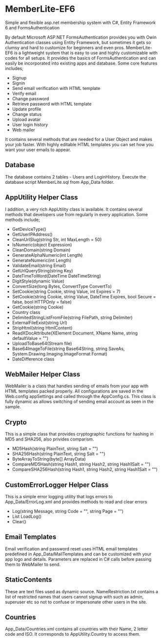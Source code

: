 # MemberLite-EF6
Simple and flexible asp.net membership system with C#, Entity Framework 6 and FormsAuthentication

By default Microsoft ASP.NET FormsAuthentication provides you with Owin Authentication classes using Entity Framework, but sometimes it gets so clumsy and hard to customize for beginners and even pros.
MemberLite-EF6 is a lightweight system that is easy to use and highly customizable with codes for all setups.
It provides the basics of FormsAuthentication and can easily be incorporated into existing apps and database. Some core features includes;
* Signup
* Signin
* Send email verification with HTML template 
* Verify email
* Change password
* Retrieve password with HTML template
* Update profile
* Change status
* Upload avatar
* User login history
* Web mailer

It contains several methods that are needed for a User Object and makes your job faster. With highly editable HTML templates you can set how you want your user emails to appear.

## Database
The database contains 2 tables - Users and LoginHistory.
Execute the database script MemberLite.sql from App_Data folder.

## AppUtility Helper Class
I addition, a very rich AppUtility class is available. It contains several methods that developers use from regularly in every application. Some methods include;
* GetDeviceType()
* GetUserIPAddress()
* CleanUrlSlug(string Str, int MaxLength = 50)
* IsNumeric(object Expression)
* CleanDomain(string Domain)
* GenerateAlphaNumeric(int Length)
* GenerateNumeric(int Length)
* ValidateEmail(string Email)
* GetUrlQueryString(string Key)
* DateTimeToWord(DateTime DateTimeString)
* DigitStyle(dynamic Value)
* ConvertSize(long Bytes, ConvertType ConvertTo)
* SetCookie(string Cookie, string Value, int Expires = 7)
* SetCookie(string Cookie, string Value, DateTime Expires, bool Secure = false, bool HTTPOnly = false)
* GetCookie(string Cookie)
* Country class
* DelimitedStringListFromFile(string FilePath, string Delimiter)
* ExternalFileExist(string Url)
* StripHtml(string HtmlContent)
* ReadXDocAttribute(XElement Document, XName Name, string defaultValue = "")
* UploadToBase64(Stream file)
* Base64ImageToFile(string Base64String, string SaveAs, System.Drawing.Imaging.ImageFormat Format)
* DateDifference class

## WebMailer Helper Class
WebMailer is a class that handles sending of emails from your app with HTML templates packed properly.
All configurations are saved in the Web.config appSettings and called through the AppConfig.cs. This class is fully dynamic as allows switching of sending email account as seen in the sample.

## Crypto
This is a simple class that provides cryptographic functions for hashing in MD5 and SHA256, also privides comparism.
* MD5Hash(string PlainText, string Salt = "")
* SHA256Hash(string PlainText, string Salt = "")
* ByteArrayToString(byte[] ArrayData)
* CompareMD5Hash(string Hash1, string Hash2, string Hash1Salt = "")
* CompareSHA256Hash(string Hash1, string Hash2, string Hash1Salt = "")

## CustomErrorLogger Helper Class
This is a simple error logging utility that logs errors to App_Data/ErrorLog.xml and provides methods to read and clear errors
* Log(string Message, string Code = "", string Page = "")
* List<CustomErrorLogger> LoadLog()
* Clear()

## Email Templates
Email verification and password reset uses HTML email templates predefined in App_Data/MailTemplates and can be customized with your app logo and details. Parameters are replaced in C# calls before passing them to WebMailer to send.

## StaticContents
These are text files used as dynamic source. NameRestriction.txt contains a list of restricted names that users cannot signup with such as admin, superuser etc so not to confuse or impersonate other users in the site.

## Countries
App_Data/Countries.xml contains all countries with their Name, 2 letter code and ISO. It corresponds to AppUtility.Country to access them.

